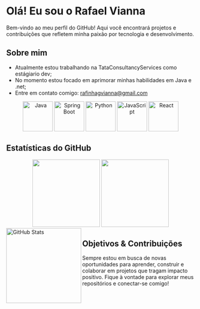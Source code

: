# Olá! Eu sou o Rafael Vianna

Bem-vindo ao meu perfil do GitHub! Aqui você encontrará projetos e contribuições que refletem minha paixão por tecnologia e desenvolvimento.

## Sobre mim
- Atualmente estou trabalhando na TataConsultancyServices como estágiario dev;
- No momento estou focado em aprimorar minhas habilidades em Java e .net;
- Entre em contato comigo: rafinhagvianna@gmail.com

<p align="center">
  <img src="https://cdn.jsdelivr.net/gh/devicons/devicon/icons/java/java-original.svg" alt="Java" width="80" height="80"/>
  <img src="https://cdn.jsdelivr.net/gh/devicons/devicon/icons/spring/spring-original.svg" alt="Spring Boot" width="80" height="80"/>
  <img src="https://cdn.jsdelivr.net/gh/devicons/devicon/icons/python/python-original.svg" alt="Python" width="80" height="80"/>
  <img src="https://cdn.jsdelivr.net/gh/devicons/devicon/icons/javascript/javascript-original.svg" alt="JavaScript" width="80" height="80"/>
  <img src="https://cdn.jsdelivr.net/gh/devicons/devicon/icons/react/react-original.svg" alt="React" width="80" height="80"/>
</p>


## Estatísticas do GitHub
<div align="center">
  <img height="180em" src="https://github-readme-stats.vercel.app/api?username=rafinhagvianna&show_icons=true&theme=tokyonight&cache_seconds=86400"/>
  <img height="180em" src="https://github-readme-stats.vercel.app/api/top-langs/?username=rafinhagvianna&layout=compact&langs_count=7&theme=tokyonight&cache_seconds=86400"/>
</div>
<img 
  align="left" 
  alt="GitHub Stats" 
  height="200" 
  src="https://github-readme-stats.vercel.app/api/top-langs/?username=rafinhagvianna&theme=tokyonight&layout=compact&custom_title=Tecnologias&langs_count=9&timestamp=123456789" 
/>

## Objetivos & Contribuições
Sempre estou em busca de novas oportunidades para aprender, construir e colaborar em projetos que tragam impacto positivo. Fique à vontade para explorar meus repositórios e conectar-se comigo!

